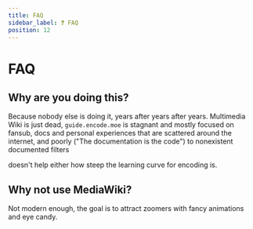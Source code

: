 ```yaml
---
title: FAQ
sidebar_label: ❓ FAQ
position: 12
---
```


# FAQ

## Why are you doing this?

Because nobody else is doing it, years after years after years. Multimedia Wiki is just dead, ``guide.encode.moe`` is stagnant and mostly focused on fansub, docs and personal experiences that are scattered around the internet, and poorly ("The documentation is the code") to nonexistent documented filters

doesn't help either how steep the learning curve for encoding is.


## Why not use MediaWiki?

Not modern enough, the goal is to attract zoomers with fancy animations and eye candy.
